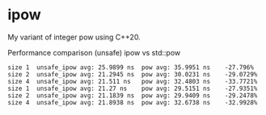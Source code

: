 # ipow
My variant of integer pow using C++20.

Performance comparison (unsafe) ipow vs std::pow

    size 1	unsafe_ipow avg: 25.9899 ns	 pow avg: 35.9951 ns	-27.796%
    size 2	unsafe_ipow avg: 21.2945 ns	 pow avg: 30.0231 ns	-29.0729%
    size 4	unsafe_ipow avg: 21.511 ns	 pow avg: 32.4803 ns	-33.7721%
    size 1	unsafe_ipow avg: 21.27 ns	 pow avg: 29.5151 ns	-27.9351%
    size 2	unsafe_ipow avg: 21.1839 ns	 pow avg: 29.9409 ns	-29.2478%
    size 4	unsafe_ipow avg: 21.8938 ns	 pow avg: 32.6738 ns	-32.9928%
